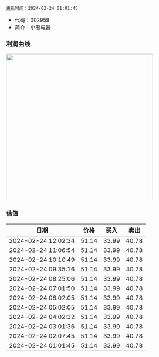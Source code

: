 
`更新时间：2024-02-24 01:01:45`

* 代码：002959
* 简介：小熊电器

### 利润曲线

<img src="https://quickchart.io/chart?c=%7B%22type%22:%20%22line%22%2C%20%22data%22:%20%7B%22labels%22:%20%5B%2721%27%2C%20%2722%27%2C%20%2723%27%5D%2C%20%22datasets%22:%20%5B%7B%22label%22:%20%22%E5%BD%92%E6%AF%8D%E5%87%80%E5%88%A9%E6%B6%A6%22%2C%20%22data%22:%20%5B4.28%2C%202.83%2C%203.86%5D%7D%5D%7D%7D" style="width: 400px; height: auto;">

### 估值

|    日期    |    价格    |    买入    |    卖出    |    
|:------------:|:------------:|:------------:|:------------:|
|2024-02-24 12:02:34|51.14|33.99|40.78|
|2024-02-24 11:06:54|51.14|33.99|40.78|
|2024-02-24 10:10:49|51.14|33.99|40.78|
|2024-02-24 09:35:16|51.14|33.99|40.78|
|2024-02-24 08:25:06|51.14|33.99|40.78|
|2024-02-24 07:01:50|51.14|33.99|40.78|
|2024-02-24 06:02:05|51.14|33.99|40.78|
|2024-02-24 05:02:05|51.14|33.99|40.78|
|2024-02-24 04:02:32|51.14|33.99|40.78|
|2024-02-24 03:01:36|51.14|33.99|40.78|
|2024-02-24 02:07:45|51.14|33.99|40.78|
|2024-02-24 01:01:45|51.14|33.99|40.78|